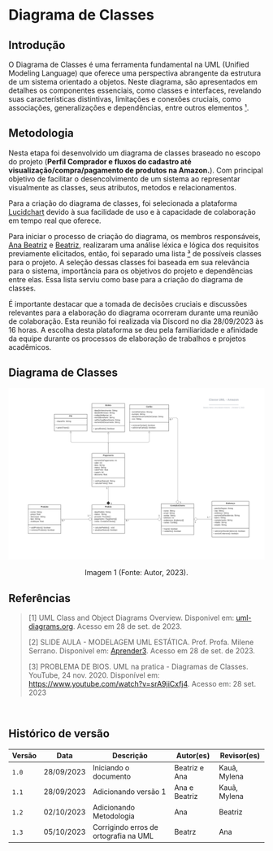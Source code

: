 # Diagrama de Classes

## Introdução

O Diagrama de Classes é uma ferramenta fundamental na UML (Unified Modeling Language) que oferece uma perspectiva 
abrangente da estrutura de um sistema orientado a objetos. Neste diagrama, são apresentados em detalhes os componentes 
essenciais, como classes e interfaces, revelando suas características distintivas, limitações e conexões cruciais, como 
associações, generalizações e dependências, entre outros elementos [¹](#ancora1).

## Metodologia

Nesta etapa foi desenvolvido um diagrama de classes braseado no escopo do projeto (**Perfil Comprador e 
fluxos do cadastro até visualização/compra/pagamento de produtos na Amazon.**). Com principal objetivo de
facilitar o desencolvimento de um sistema ao representar visualmente as classes, seus atributos, metodos e
relacionamentos.

Para a criação do diagrama de classes, foi selecionada a plataforma [Lucidchart](https://www.lucidchart.com/) devido à 
sua facilidade de uso e à capacidade de colaboração em tempo real que oferece.  

Para iniciar o processo de criação do diagrama, os membros responsáveis, [Ana Beatriz](https://github.com/ananorberto) e
[Beatriz](https://github.com/Beatrizvn), realizaram uma análise léxica e lógica dos requisitos previamente 
elicitados, então, foi separado uma lista [³](#ancora3) de possíveis classes para o projeto. A seleção dessas classes foi baseada em 
sua relevância para o sistema, importância para os objetivos do projeto e dependências entre elas. Essa lista serviu 
como base para a criação do diagrama de classes.

É importante destacar que a tomada de decisões cruciais e discussões relevantes para a elaboração do diagrama ocorreram 
durante uma reunião de colaboração. Esta reunião foi realizada via Discord no dia 28/09/2023 às 16 horas. A escolha 
desta plataforma se deu pela familiaridade e afinidade da equipe durante os processos de elaboração de trabalhos e 
projetos acadêmicos.

## Diagrama de Classes

<center>
    <img src="Classe UML_V2.png"/>
    <p> Imagem 1 (Fonte: Autor, 2023).</a></p> 
</center>


## Referências

> [1] UML Class and Object Diagrams Overview. Disponivel em: [uml-diagrams.org](https://www.uml-diagrams.org/class-diagrams-overview.html). Acesso em 28 de set. de 2023.
>
> [2] SLIDE AULA - MODELAGEM UML ESTÁTICA. Prof. Profa. Milene Serrano. Disponivel em: [Aprender3](https://aprender3.unb.br/pluginfile.php/2649429/mod_label/intro/Arquitetura%20e%20Desenho%20de%20Software%20-%20Aula%20Modelagem%20UML%20Est%C3%A1tica%20-%20Profa.%20Milene.pdf). Acesso em 28 de set. de 2023.
>
> [3] PROBLEMA DE BIOS. UML na pratica - Diagramas de Classes. YouTube, 24 nov. 2020. Disponível em: <https://www.youtube.com/watch?v=srA9jiCxfj4>. Acesso em:  28 set. 2023
>
‌

## Histórico de versão

| Versão | Data       | Descrição                        | Autor(es)     |  Revisor(es) |
| ------ | ---------- | -------------------------------- | ------------- | ------------ |
| `1.0`  | 28/09/2023 | Iniciando o documento            | Beatriz e Ana | Kauã, Mylena |
| `1.1`  | 28/09/2023 | Adicionando versão 1             | Ana e Beatriz | Kauã, Mylena |
| `1.2`  | 02/10/2023 | Adicionando Metodologia          | Ana           | Beatriz      |
| `1.3`  | 05/10/2023 | Corrigindo erros de ortografia na UML          | Beatrz           | Ana      |



